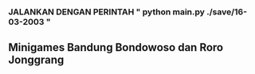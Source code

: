### JALANKAN DENGAN PERINTAH " python main.py ./save/16-03-2003 "

## Minigames Bandung Bondowoso dan Roro Jonggrang
